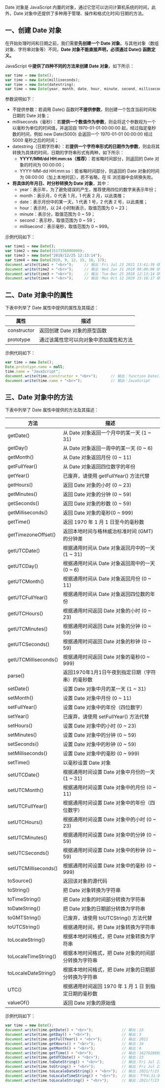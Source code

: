 Date 对象是 JavaScript 内置的对象，通过它您可以访问计算机系统的时间，此外，Date 对象中还提供了多种用于管理、操作和格式化时间/日期的方法。

## 一、创建 Date 对象

在开始处理时间和日期之前，我们需要**先创建一个 Date 对象**。与其他对象（数组对象、字符串对象等）不同，**Date 对象不能直接声明，必须通过 Date() 函数定义。**

 JavaScript 中**提供了四种不同的方法来创建 Date 对象**，如下所示：

```js
var time = new Date();
var time = new Date(milliseconds);
var time = new Date(datestring);
var time = new Date(year, month, date, hour, minute, second, millisecond);
```

参数说明如下：

- 不提供参数：若调用 Date() 函数时**不提供参数**，则创建一个包含当前时间和日期的 Date 对象；
- milliseconds（毫秒）：若**提供一个数值作为参数**，则会将这个参数视为一个以毫秒为单位的时间值，并返回自 1970-01-01  00:00:00 起，经过指定毫秒数的时间，例如 new Date(5000) 会返回一个 1970-01-01 00:00:00 经过  5000 毫秒之后的时间；
- datestring（日期字符串）：若**提供一个字符串形式的日期作为参数**，则会将其转换为具体的时间，日期的字符串形式有两种，如下所示：
  - **YYYY/MM/dd HH:mm:ss（推荐）**：若省略时间部分，则返回的 Date 对象的时间为 00:00:00；
  - YYYY-MM-dd HH:mm:ss：若省略时间部分，则返回的 Date 对象的时间为 08:00:00（加上本地时区），若不省略，在 IE 浏览器中会转换失败。
- **将具体的年月日、时分秒转换为 Date 对象**，其中：
  - year：表示年，为了避免错误的产生，推荐使用四位的数字来表示年份；
  - month：表示月，0 代表 1 月，1 代表 2 月，以此类推；
  - date：表示月份中的某一天，1 代表 1 号，2 代表 2 号，以此类推；
  - hour：表示时，以 24 小时制表示，取值范围为 0 ~ 23；
  - minute：表示分，取值范围为 0 ~ 59；
  - second：表示秒，取值范围为 0 ~ 59；
  - millisecond：表示毫秒，取值范围为 0 ~ 999。

示例代码如下：

```js
var time1 = new Date();
var time2 = new Date(1517356800000);
var time3 = new Date("2018/12/25 12:13:14");
var time4 = new Date(2020, 9, 12, 15, 16, 17);
document.write(time1 + "<br>");     // 输出：Fri Jul 23 2021 13:41:39 GMT+0800 (中国标准时间)
document.write(time2 + "<br>");     // 输出：Wed Jan 31 2018 08:00:00 GMT+0800 (中国标准时间)
document.write(time3 + "<br>");     // 输出：Tue Dec 25 2018 12:13:14 GMT+0800 (中国标准时间)
document.write(time4 + "<br>");     // 输出：Mon Oct 12 2020 15:16:17 GMT+0800 (中国标准时间)
```

## 二、Date 对象中的属性

下表中列举了 Date 属性中提供的属性及其描述：

| 属性        | 描述                                   |
| ----------- | -------------------------------------- |
| constructor | 返回创建 Date 对象的原型函数           |
| prototype   | 通过该属性您可以向对象中添加属性和方法 |

示例代码如下：

```js
var time = new Date();
Date.prototype.name = null;
time.name = "JavaScript";
document.write(time.constructor + "<br>");      // 输出：function Date() { [native code] }
document.write(time.name + "<br>");             // 输出：JavaScript
```

## 三、Date 对象中的方法

下表中列举了 Date 属性中提供的方法及其描述：

| 方法                 | 描述                                                  |
| -------------------- | ----------------------------------------------------- |
| getDate()            | 从 Date 对象返回一个月中的某一天 (1 ~ 31)             |
| getDay()             | 从 Date 对象返回一周中的某一天 (0 ~ 6)                |
| getMonth()           | 从 Date 对象返回月份 (0 ~ 11)                         |
| getFullYear()        | 从 Date 对象返回四位数字的年份                        |
| getYear()            | 已废弃，请使用 getFullYear() 方法代替                 |
| getHours()           | 返回 Date 对象的小时 (0 ~ 23)                         |
| getMinutes()         | 返回 Date 对象的分钟 (0 ~ 59)                         |
| getSeconds()         | 返回 Date 对象的秒数 (0 ~ 59)                         |
| getMilliseconds()    | 返回 Date 对象的毫秒(0 ~ 999)                         |
| getTime()            | 返回 1970 年 1 月 1 日至今的毫秒数                    |
| getTimezoneOffset()  | 返回本地时间与格林威治标准时间 (GMT) 的分钟差         |
| getUTCDate()         | 根据通用时间从 Date 对象返回月中的一天 (1 ~ 31)       |
| getUTCDay()          | 根据通用时间从 Date 对象返回周中的一天 (0 ~ 6)        |
| getUTCMonth()        | 根据通用时间从 Date 对象返回月份 (0 ~ 11)             |
| getUTCFullYear()     | 根据通用时间从 Date 对象返回四位数的年份              |
| getUTCHours()        | 根据通用时间返回 Date 对象的小时 (0 ~ 23)             |
| getUTCMinutes()      | 根据通用时间返回 Date 对象的分钟 (0 ~ 59)             |
| getUTCSeconds()      | 根据通用时间返回 Date 对象的秒钟 (0 ~ 59)             |
| getUTCMilliseconds() | 根据通用时间返回 Date 对象的毫秒(0 ~ 999)             |
| parse()              | 返回1970年1月1日午夜到指定日期（字符串）的毫秒数      |
| setDate()            | 设置 Date 对象中月的某一天 (1 ~ 31)                   |
| setMonth()           | 设置 Date 对象中月份 (0 ~ 11)                         |
| setFullYear()        | 设置 Date 对象中的年份（四位数字）                    |
| setYear()            | 已废弃，请使用 setFullYear() 方法代替                 |
| setHours()           | 设置 Date 对象中的小时 (0 ~ 23)                       |
| setMinutes()         | 设置 Date 对象中的分钟 (0 ~ 59)                       |
| setSeconds()         | 设置 Date 对象中的秒钟 (0 ~ 59)                       |
| setMilliseconds()    | 设置 Date 对象中的毫秒 (0 ~ 999)                      |
| setTime()            | 以毫秒设置 Date 对象                                  |
| setUTCDate()         | 根据通用时间设置 Date 对象中月份的一天 (1 ~ 31)       |
| setUTCMonth()        | 根据通用时间设置 Date 对象中的月份 (0 ~ 11)           |
| setUTCFullYear()     | 根据通用时间设置 Date 对象中的年份（四位数字）        |
| setUTCHours()        | 根据通用时间设置 Date 对象中的小时 (0 ~ 23)           |
| setUTCMinutes()      | 根据通用时间设置 Date 对象中的分钟 (0 ~ 59)           |
| setUTCSeconds()      | 根据通用时间设置 Date 对象中的秒钟 (0 ~ 59)           |
| setUTCMilliseconds() | 根据通用时间设置 Date 对象中的毫秒 (0 ~ 999)          |
| toSource()           | 返回该对象的源代码                                    |
| toString()           | 把 Date 对象转换为字符串                              |
| toTimeString()       | 把 Date 对象的时间部分转换为字符串                    |
| toDateString()       | 把 Date 对象的日期部分转换为字符串                    |
| toGMTString()        | 已废弃，请使用 toUTCString() 方法代替                 |
| toUTCString()        | 根据通用时间，把 Date 对象转换为字符串                |
| toLocaleString()     | 根据本地时间格式，把 Date 对象转换为字符串            |
| toLocaleTimeString() | 根据本地时间格式，把 Date 对象的时间部分转换为字符串  |
| toLocaleDateString() | 根据本地时间格式，把 Date 对象的日期部分转换为字符串  |
| UTC()                | 根据通用时间返回 1970 年 1 月 1 日 到指定日期的毫秒数 |
| valueOf()            | 返回 Date 对象的原始值                                |

示例代码如下：

```js
var time = new Date();
document.write(time.getDate() + "<br>");             // 输出：23
document.write(time.getDay() + "<br>");              // 输出：5
document.write(time.getFullYear() + "<br>");         // 输出：2021
document.write(time.getHours() + "<br>");            // 输出：16
document.write(time.getMonth() + "<br>");            // 输出：6
document.write(time.getTime() + "<br>");             // 输出：1627028869285
document.write(time.getUTCDate() + "<br>");          // 输出：23
document.write(time.toDateString() + "<br>");        // 输出：Fri Jul 23 2021
document.write(time.toString() + "<br>");            // 输出：Fri Jul 23 2021 16:29:57 GMT+0800 (中国标准时间)
document.write(time.toLocaleDateString() + "<br>");  // 输出：2021/7/23
document.write(time.toLocaleTimeString() + "<br>");  // 输出：下午4:31:00
document.write(time.toLocaleString() + "<br>");      // 输出：2021/7/23下午4:31:00
```

